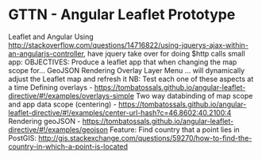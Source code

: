 # GTTN - Angular Leaflet Prototype

Leaflet and Angular
    Using http://stackoverflow.com/questions/14716822/using-jquerys-ajax-within-an-angularjs-controller, have jquery take over for doing $http calls
    small app:
        OBJECTIVES:
            Produce a leaflet app that when changing the map scope for...
                GeoJSON Rendering
                Overlay Layer Menu
            ... will dynamically adjust the Leaflet map and refresh it
            NB: Test each one of these aspects at a time
        Defining overlays - https://tombatossals.github.io/angular-leaflet-directive/#!/examples/overlays-simple
        Two way databinding of map scope and app data scope (centering) - https://tombatossals.github.io/angular-leaflet-directive/#!/examples/center-url-hash?c=46.8602:40.2100:4
        Rendering geoJSON - https://tombatossals.github.io/angular-leaflet-directive/#!/examples/geojson
Feature: Find country that a point lies in
    PostGIS: http://gis.stackexchange.com/questions/59270/how-to-find-the-country-in-which-a-point-is-located

